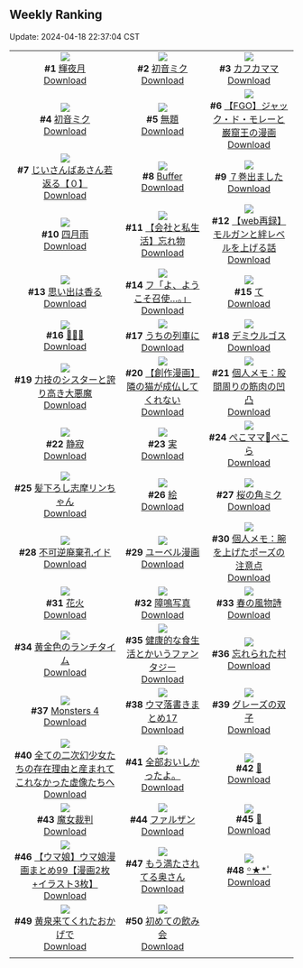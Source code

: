 ## Weekly Ranking
Update: 2024-04-18 22:37:04 CST

|      |      |      |
| :----: | :----: | :----: |
| ![](https://i.pixiv.re/c/240x480/img-master/img/2024/04/12/00/00/06/117754438_p0_master1200.jpg)<br>**#1** [輝夜月](https://www.pixiv.net/artworks/117754438)<br>[Download](https://i.pixiv.re/img-original/img/2024/04/12/00/00/06/117754438_p0.png) | ![](https://i.pixiv.re/c/240x480/img-master/img/2024/04/11/00/00/03/117728667_p0_master1200.jpg)<br>**#2** [初音ミク](https://www.pixiv.net/artworks/117728667)<br>[Download](https://i.pixiv.re/img-original/img/2024/04/11/00/00/03/117728667_p0.jpg) | ![](https://i.pixiv.re/c/240x480/img-master/img/2024/04/12/00/00/18/117754513_p0_master1200.jpg)<br>**#3** [カフカママ](https://www.pixiv.net/artworks/117754513)<br>[Download](https://i.pixiv.re/img-original/img/2024/04/12/00/00/18/117754513_p0.jpg) |
| ![](https://i.pixiv.re/c/240x480/img-master/img/2024/04/12/00/58/56/117756442_p0_master1200.jpg)<br>**#4** [初音ミク](https://www.pixiv.net/artworks/117756442)<br>[Download](https://i.pixiv.re/img-original/img/2024/04/12/00/58/56/117756442_p0.png) | ![](https://i.pixiv.re/c/240x480/img-master/img/2024/04/11/18/21/51/117744941_p0_master1200.jpg)<br>**#5** [無題](https://www.pixiv.net/artworks/117744941)<br>[Download](https://i.pixiv.re/img-original/img/2024/04/11/18/21/51/117744941_p0.png) | ![](https://i.pixiv.re/c/240x480/img-master/img/2024/04/12/22/53/40/117779561_p0_master1200.jpg)<br>**#6** [【FGO】ジャック・ド・モレーと巌窟王の漫画](https://www.pixiv.net/artworks/117779561)<br>[Download](https://i.pixiv.re/img-original/img/2024/04/12/22/53/40/117779561_p0.png) |
| ![](https://i.pixiv.re/c/240x480/img-master/img/2024/04/13/10/44/13/117792146_p0_master1200.jpg)<br>**#7** [じいさんばあさん若返る【０】](https://www.pixiv.net/artworks/117792146)<br>[Download](https://i.pixiv.re/img-original/img/2024/04/13/10/44/13/117792146_p0.png) | ![](https://i.pixiv.re/c/240x480/img-master/img/2024/04/11/21/19/57/117749579_p0_master1200.jpg)<br>**#8** [Buffer](https://www.pixiv.net/artworks/117749579)<br>[Download](https://i.pixiv.re/img-original/img/2024/04/11/21/19/57/117749579_p0.jpg) | ![](https://i.pixiv.re/c/240x480/img-master/img/2024/04/12/00/03/53/117754838_p0_master1200.jpg)<br>**#9** [７巻出ました](https://www.pixiv.net/artworks/117754838)<br>[Download](https://i.pixiv.re/img-original/img/2024/04/12/00/03/53/117754838_p0.png) |
| ![](https://i.pixiv.re/c/240x480/img-master/img/2024/04/12/07/30/01/117761314_p0_master1200.jpg)<br>**#10** [四月雨](https://www.pixiv.net/artworks/117761314)<br>[Download](https://i.pixiv.re/img-original/img/2024/04/12/07/30/01/117761314_p0.jpg) | ![](https://i.pixiv.re/c/240x480/img-master/img/2024/04/12/12/00/09/117764652_p0_master1200.jpg)<br>**#11** [【会社と私生活】忘れ物](https://www.pixiv.net/artworks/117764652)<br>[Download](https://i.pixiv.re/img-original/img/2024/04/12/12/00/09/117764652_p0.jpg) | ![](https://i.pixiv.re/c/240x480/img-master/img/2024/04/12/15/00/11/117767353_p0_master1200.jpg)<br>**#12** [【web再録】モルガンと絆レベルを上げる話](https://www.pixiv.net/artworks/117767353)<br>[Download](https://i.pixiv.re/img-original/img/2024/04/12/15/00/11/117767353_p0.jpg) |
| ![](https://i.pixiv.re/c/240x480/img-master/img/2024/04/11/00/00/03/117728665_p0_master1200.jpg)<br>**#13** [思い出は香る](https://www.pixiv.net/artworks/117728665)<br>[Download](https://i.pixiv.re/img-original/img/2024/04/11/00/00/03/117728665_p0.jpg) | ![](https://i.pixiv.re/c/240x480/img-master/img/2024/04/13/00/00/23/117781831_p0_master1200.jpg)<br>**#14** [フ「よ、ようこそ召使…。」](https://www.pixiv.net/artworks/117781831)<br>[Download](https://i.pixiv.re/img-original/img/2024/04/13/00/00/23/117781831_p0.jpg) | ![](https://i.pixiv.re/c/240x480/img-master/img/2024/04/11/04/30/01/117733696_p0_master1200.jpg)<br>**#15** [て](https://www.pixiv.net/artworks/117733696)<br>[Download](https://i.pixiv.re/img-original/img/2024/04/11/04/30/01/117733696_p0.png) |
| ![](https://i.pixiv.re/c/240x480/img-master/img/2024/04/12/00/00/16/117754501_p0_master1200.jpg)<br>**#16** [👻💗🤍](https://www.pixiv.net/artworks/117754501)<br>[Download](https://i.pixiv.re/img-original/img/2024/04/12/00/00/16/117754501_p0.png) | ![](https://i.pixiv.re/c/240x480/img-master/img/2024/04/11/00/27/11/117729798_p0_master1200.jpg)<br>**#17** [うちの列車に](https://www.pixiv.net/artworks/117729798)<br>[Download](https://i.pixiv.re/img-original/img/2024/04/11/00/27/11/117729798_p0.jpg) | ![](https://i.pixiv.re/c/240x480/img-master/img/2024/04/13/00/00/22/117781822_p0_master1200.jpg)<br>**#18** [デミウルゴス](https://www.pixiv.net/artworks/117781822)<br>[Download](https://i.pixiv.re/img-original/img/2024/04/13/00/00/22/117781822_p0.jpg) |
| ![](https://i.pixiv.re/c/240x480/img-master/img/2024/04/11/20/06/01/117747473_p0_master1200.jpg)<br>**#19** [力技のシスターと誇り高き大悪魔](https://www.pixiv.net/artworks/117747473)<br>[Download](https://i.pixiv.re/img-original/img/2024/04/11/20/06/01/117747473_p0.jpg) | ![](https://i.pixiv.re/c/240x480/img-master/img/2024/04/12/18/19/02/117771126_p0_master1200.jpg)<br>**#20** [【創作漫画】隣の猫が成仏してくれない](https://www.pixiv.net/artworks/117771126)<br>[Download](https://i.pixiv.re/img-original/img/2024/04/12/18/19/02/117771126_p0.jpg) | ![](https://i.pixiv.re/c/240x480/img-master/img/2024/04/13/06/00/08/117788525_p0_master1200.jpg)<br>**#21** [個人メモ：股間周りの筋肉の凹凸](https://www.pixiv.net/artworks/117788525)<br>[Download](https://i.pixiv.re/img-original/img/2024/04/13/06/00/08/117788525_p0.jpg) |
| ![](https://i.pixiv.re/c/240x480/img-master/img/2024/04/11/00/24/00/117729703_p0_master1200.jpg)<br>**#22** [静寂](https://www.pixiv.net/artworks/117729703)<br>[Download](https://i.pixiv.re/img-original/img/2024/04/11/00/24/00/117729703_p0.jpg) | ![](https://i.pixiv.re/c/240x480/img-master/img/2024/04/12/20/30/09/117774888_p0_master1200.jpg)<br>**#23** [実](https://www.pixiv.net/artworks/117774888)<br>[Download](https://i.pixiv.re/img-original/img/2024/04/12/20/30/09/117774888_p0.png) | ![](https://i.pixiv.re/c/240x480/img-master/img/2024/04/11/11/00/02/117738039_p0_master1200.jpg)<br>**#24** [ぺこママ🥕ぺこら](https://www.pixiv.net/artworks/117738039)<br>[Download](https://i.pixiv.re/img-original/img/2024/04/11/11/00/02/117738039_p0.png) |
| ![](https://i.pixiv.re/c/240x480/img-master/img/2024/04/12/17/14/33/117769657_p0_master1200.jpg)<br>**#25** [髪下ろし志摩リンちゃん](https://www.pixiv.net/artworks/117769657)<br>[Download](https://i.pixiv.re/img-original/img/2024/04/12/17/14/33/117769657_p0.png) | ![](https://i.pixiv.re/c/240x480/img-master/img/2024/04/12/23/31/09/117780743_p0_master1200.jpg)<br>**#26** [絵](https://www.pixiv.net/artworks/117780743)<br>[Download](https://i.pixiv.re/img-original/img/2024/04/12/23/31/09/117780743_p0.png) | ![](https://i.pixiv.re/c/240x480/img-master/img/2024/04/12/00/02/16/117754761_p0_master1200.jpg)<br>**#27** [桜の角ミク](https://www.pixiv.net/artworks/117754761)<br>[Download](https://i.pixiv.re/img-original/img/2024/04/12/00/02/16/117754761_p0.jpg) |
| ![](https://i.pixiv.re/c/240x480/img-master/img/2024/04/12/20/46/02/117775394_p0_master1200.jpg)<br>**#28** [不可逆廃棄孔イド](https://www.pixiv.net/artworks/117775394)<br>[Download](https://i.pixiv.re/img-original/img/2024/04/12/20/46/02/117775394_p0.jpg) | ![](https://i.pixiv.re/c/240x480/img-master/img/2024/04/12/12/08/24/117764857_p0_master1200.jpg)<br>**#29** [ユーベル漫画](https://www.pixiv.net/artworks/117764857)<br>[Download](https://i.pixiv.re/img-original/img/2024/04/12/12/08/24/117764857_p0.jpg) | ![](https://i.pixiv.re/c/240x480/img-master/img/2024/04/11/06/00/07/117734516_p0_master1200.jpg)<br>**#30** [個人メモ：腕を上げたポーズの注意点](https://www.pixiv.net/artworks/117734516)<br>[Download](https://i.pixiv.re/img-original/img/2024/04/11/06/00/07/117734516_p0.jpg) |
| ![](https://i.pixiv.re/c/240x480/img-master/img/2024/04/12/14/57/39/117767300_p0_master1200.jpg)<br>**#31** [花火](https://www.pixiv.net/artworks/117767300)<br>[Download](https://i.pixiv.re/img-original/img/2024/04/12/14/57/39/117767300_p0.jpg) | ![](https://i.pixiv.re/c/240x480/img-master/img/2024/04/12/07/13/22/117761130_p0_master1200.jpg)<br>**#32** [障鳴写真](https://www.pixiv.net/artworks/117761130)<br>[Download](https://i.pixiv.re/img-original/img/2024/04/12/07/13/22/117761130_p0.jpg) | ![](https://i.pixiv.re/c/240x480/img-master/img/2024/04/12/00/00/21/117754530_p0_master1200.jpg)<br>**#33** [春の風物詩](https://www.pixiv.net/artworks/117754530)<br>[Download](https://i.pixiv.re/img-original/img/2024/04/12/00/00/21/117754530_p0.png) |
| ![](https://i.pixiv.re/c/240x480/img-master/img/2024/04/11/21/17/33/117749513_p0_master1200.jpg)<br>**#34** [黄金色のランチタイム](https://www.pixiv.net/artworks/117749513)<br>[Download](https://i.pixiv.re/img-original/img/2024/04/11/21/17/33/117749513_p0.jpg) | ![](https://i.pixiv.re/c/240x480/img-master/img/2024/04/12/17/58/26/117770437_p0_master1200.jpg)<br>**#35** [健康的な食生活とかいうファンタジー](https://www.pixiv.net/artworks/117770437)<br>[Download](https://i.pixiv.re/img-original/img/2024/04/12/17/58/26/117770437_p0.jpg) | ![](https://i.pixiv.re/c/240x480/img-master/img/2024/04/13/20/15/57/117805595_p0_master1200.jpg)<br>**#36** [忘れられた村](https://www.pixiv.net/artworks/117805595)<br>[Download](https://i.pixiv.re/img-original/img/2024/04/13/20/15/57/117805595_p0.jpg) |
| ![](https://i.pixiv.re/c/240x480/img-master/img/2024/04/12/18/06/54/117770855_p0_master1200.jpg)<br>**#37** [Monsters 4](https://www.pixiv.net/artworks/117770855)<br>[Download](https://i.pixiv.re/img-original/img/2024/04/12/18/06/54/117770855_p0.png) | ![](https://i.pixiv.re/c/240x480/img-master/img/2024/04/12/22/21/19/117778568_p0_master1200.jpg)<br>**#38** [ウマ落書きまとめ17](https://www.pixiv.net/artworks/117778568)<br>[Download](https://i.pixiv.re/img-original/img/2024/04/12/22/21/19/117778568_p0.jpg) | ![](https://i.pixiv.re/c/240x480/img-master/img/2024/04/12/17/43/03/117770210_p0_master1200.jpg)<br>**#39** [グレーズの双子](https://www.pixiv.net/artworks/117770210)<br>[Download](https://i.pixiv.re/img-original/img/2024/04/12/17/43/03/117770210_p0.jpg) |
| ![](https://i.pixiv.re/c/240x480/img-master/img/2024/04/12/03/20/12/117758660_p0_master1200.jpg)<br>**#40** [全ての二次幻少女たちの存在理由と産まれてこれなかった虚像たちへ](https://www.pixiv.net/artworks/117758660)<br>[Download](https://i.pixiv.re/img-original/img/2024/04/12/03/20/12/117758660_p0.jpg) | ![](https://i.pixiv.re/c/240x480/img-master/img/2024/04/11/00/00/23/117728796_p0_master1200.jpg)<br>**#41** [全部おいしかったよ。](https://www.pixiv.net/artworks/117728796)<br>[Download](https://i.pixiv.re/img-original/img/2024/04/11/00/00/23/117728796_p0.jpg) | ![](https://i.pixiv.re/c/240x480/img-master/img/2024/04/12/00/00/04/117754430_p0_master1200.jpg)<br>**#42** [🥛](https://www.pixiv.net/artworks/117754430)<br>[Download](https://i.pixiv.re/img-original/img/2024/04/12/00/00/04/117754430_p0.jpg) |
| ![](https://i.pixiv.re/c/240x480/img-master/img/2024/04/12/01/59/00/117757590_p0_master1200.jpg)<br>**#43** [魔女裁判](https://www.pixiv.net/artworks/117757590)<br>[Download](https://i.pixiv.re/img-original/img/2024/04/12/01/59/00/117757590_p0.png) | ![](https://i.pixiv.re/c/240x480/img-master/img/2024/04/12/00/16/18/117755308_p0_master1200.jpg)<br>**#44** [ファルザン](https://www.pixiv.net/artworks/117755308)<br>[Download](https://i.pixiv.re/img-original/img/2024/04/12/00/16/18/117755308_p0.jpg) | ![](https://i.pixiv.re/c/240x480/img-master/img/2024/04/11/00/00/04/117728676_p0_master1200.jpg)<br>**#45** [🌸](https://www.pixiv.net/artworks/117728676)<br>[Download](https://i.pixiv.re/img-original/img/2024/04/11/00/00/04/117728676_p0.jpg) |
| ![](https://i.pixiv.re/c/240x480/img-master/img/2024/04/12/00/00/56/117754654_p0_master1200.jpg)<br>**#46** [【ウマ娘】ウマ娘漫画まとめ99【漫画2枚+イラスト3枚】](https://www.pixiv.net/artworks/117754654)<br>[Download](https://i.pixiv.re/img-original/img/2024/04/12/00/00/56/117754654_p0.jpg) | ![](https://i.pixiv.re/c/240x480/img-master/img/2024/04/11/00/08/05/117729209_p0_master1200.jpg)<br>**#47** [もう満たされてる奥さん](https://www.pixiv.net/artworks/117729209)<br>[Download](https://i.pixiv.re/img-original/img/2024/04/11/00/08/05/117729209_p0.jpg) | ![](https://i.pixiv.re/c/240x480/img-master/img/2024/04/12/00/26/40/117755601_p0_master1200.jpg)<br>**#48** [꙳★*ﾟ](https://www.pixiv.net/artworks/117755601)<br>[Download](https://i.pixiv.re/img-original/img/2024/04/12/00/26/40/117755601_p0.jpg) |
| ![](https://i.pixiv.re/c/240x480/img-master/img/2024/04/12/00/19/48/117755427_p0_master1200.jpg)<br>**#49** [黄泉来てくれたおかげで](https://www.pixiv.net/artworks/117755427)<br>[Download](https://i.pixiv.re/img-original/img/2024/04/12/00/19/48/117755427_p0.jpg) | ![](https://i.pixiv.re/c/240x480/img-master/img/2024/04/13/21/30/13/117808018_p0_master1200.jpg)<br>**#50** [初めての飲み会](https://www.pixiv.net/artworks/117808018)<br>[Download](https://i.pixiv.re/img-original/img/2024/04/13/21/30/13/117808018_p0.jpg) |
|      |

